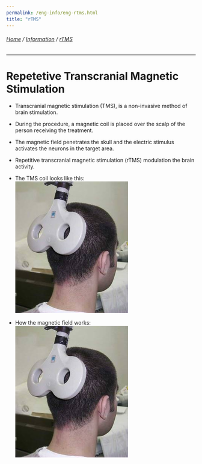 ```yaml
---
permalink: /eng-info/eng-rtms.html
title: "rTMS"
---
```

###### [Home](https://uitpsypro.github.io/1/) / [Information](https://uitpsypro.github.io/1/eng-info) / [rTMS](https://uitpsypro.github.io/1/eng-info/eng-rtms)
---
# Repetetive Transcranial Magnetic Stimulation

* Transcranial magnetic stimulation (TMS), is a non-invasive method of brain stimulation. 
* During the procedure, a magnetic coil is placed over the scalp of the person receiving the treatment. 
* The magnetic field penetrates the skull and the electric stimulus activates the neurons in the target area.
* Repetitive transcranial magnetic stimulation (rTMS) modulation the brain activity.

* The TMS coil looks like this: 
![TMS_patient](https://github.com/uitpsypro/1/blob/main/pictures/TMS_patient.jpg)


* How the magnetic field works:
![TMS_1.png](https://github.com/uitpsypro/1/blob/main/pictures/TMS_patient.jpg) 
